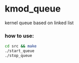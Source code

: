 # kmod_queue
kernel queue based on linked list

### how to use:
```bash
cd src && make
./start_queue
./stop_queue
```
